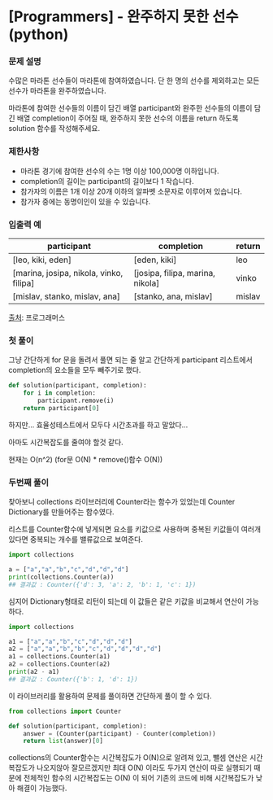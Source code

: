 # [Programmers] - 완주하지 못한 선수(python) 

### 문제 설명

수많은 마라톤 선수들이 마라톤에 참여하였습니다. 단 한 명의 선수를 제외하고는 모든 선수가 마라톤을 완주하였습니다.

마라톤에 참여한 선수들의 이름이 담긴 배열 participant와 완주한 선수들의 이름이 담긴 배열 completion이 주어질 때, 완주하지 못한 선수의 이름을 return 하도록 solution 함수를 작성해주세요.

### 제한사항

- 마라톤 경기에 참여한 선수의 수는 1명 이상 100,000명 이하입니다.
- completion의 길이는 participant의 길이보다 1 작습니다.
- 참가자의 이름은 1개 이상 20개 이하의 알파벳 소문자로 이루어져 있습니다.
- 참가자 중에는 동명이인이 있을 수 있습니다.

### 입출력 예

| participant                             | completion                       | return |
| --------------------------------------- | -------------------------------- | ------ |
| [leo, kiki, eden]                       | [eden, kiki]                     | leo    |
| [marina, josipa, nikola, vinko, filipa] | [josipa, filipa, marina, nikola] | vinko  |
| [mislav, stanko, mislav, ana]           | [stanko, ana, mislav]            | mislav |

[출처](http://hsin.hr/coci/archive/2014_2015/contest2_tasks.pdf): 프로그래머스

### 첫 풀이 

그냥 간단하게 for 문을 돌려서 풀면 되는 줄 알고 간단하게 participant 리스트에서 completion의 요소들을 모두 빼주기로 했다.

````python
def solution(participant, completion):
    for i in completion:
        participant.remove(i)   
    return participant[0]
````

하지만... 효율성테스트에서 모두다 시간초과를 하고 말았다... 

아마도 시간복잡도를 줄여야 할것 같다. 

현재는 O(n^2) (for문 O(N) * remove()함수 O(N))



### 두번째 풀이

찾아보니 collections 라이브러리에 Counter라는 함수가 있었는데 Counter Dictionary를 만들어주는 함수였다.

리스트를 Counter함수에 넣게되면 요소를 키값으로 사용하며 중복된 키값들이 여러개 있다면 중복되는 개수를 밸류값으로 보여준다.

````python
import collections

a = ["a","a","b","c","d","d","d"]
print(collections.Counter(a))
## 결과값 : Counter({'d': 3, 'a': 2, 'b': 1, 'c': 1})
````

심지어 Dictionary형태로 리턴이 되는데 이 값들은 같은 키값을 비교해서 연산이 가능하다.

```python
import collections

a1 = ["a","a","b","c","d","d","d"]
a2 = ["a","a","b","b","c","d","d","d","d"]
a1 = collections.Counter(a1)
a2 = collections.Counter(a2)
print(a2 - a1)
## 결과값 : Counter({'b': 1, 'd': 1})
```

이 라이브러리를 활용하여 문제를 풀이하면 간단하게 풀이 할 수 있다.



````python
from collections import Counter

def solution(participant, completion):
    answer = (Counter(participant) - Counter(completion))
    return list(answer)[0]
````

collections의 Counter함수는 시간복잡도가 O(N)으로 알려져 있고, 뺄셈 연산은 시간복잡도가 나오지않아 잘모르겠지만 최대 O(N) 이라도 두가지 연산이 따로 실행되기 때문에 전체적인 함수의 시간복잡도는 O(N) 이 되어 기존의 코드에 비해 시간복잡도가 낮아 해결이 가능했다.